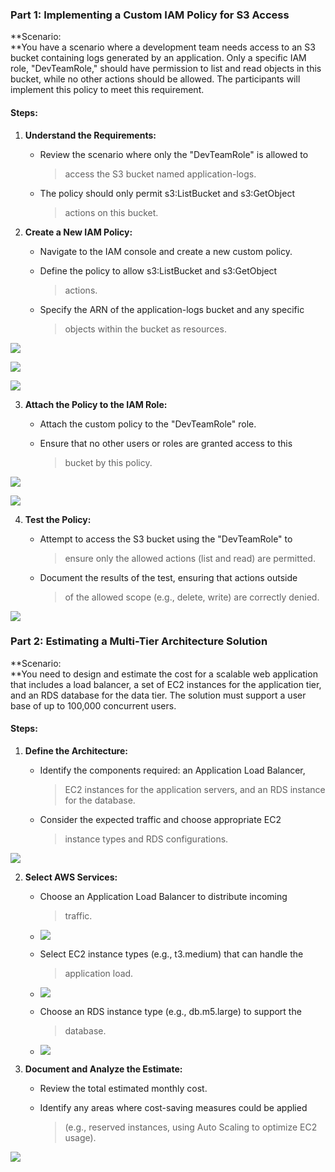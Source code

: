 ### **Part 1: Implementing a Custom IAM Policy for S3 Access**

**Scenario:\
**You have a scenario where a development team needs access to an S3
bucket containing logs generated by an application. Only a specific IAM
role, \"DevTeamRole,\" should have permission to list and read objects
in this bucket, while no other actions should be allowed. The
participants will implement this policy to meet this requirement.

#### **Steps:**

1.  **Understand the Requirements:**

    -   Review the scenario where only the \"DevTeamRole\" is allowed to
        > access the S3 bucket named application-logs.

    -   The policy should only permit s3:ListBucket and s3:GetObject
        > actions on this bucket.

2.  **Create a New IAM Policy:**

    -   Navigate to the IAM console and create a new custom policy.

    -   Define the policy to allow s3:ListBucket and s3:GetObject
        > actions.

    -   Specify the ARN of the application-logs bucket and any specific
        > objects within the bucket as resources.

![](photos/media/image2.png)

![](photos/media/image9.png)

![](photos/media/image10.png)

3.  **Attach the Policy to the IAM Role:**

    -   Attach the custom policy to the \"DevTeamRole\" role.

    -   Ensure that no other users or roles are granted access to this
        > bucket by this policy.

![](photos/media/image11.png)

![](photos/media/image3.png)

4.  **Test the Policy:**

    -   Attempt to access the S3 bucket using the \"DevTeamRole\" to
        > ensure only the allowed actions (list and read) are permitted.

    -   Document the results of the test, ensuring that actions outside
        > of the allowed scope (e.g., delete, write) are correctly
        > denied.

![](photos/media/image4.png)

### **Part 2: Estimating a Multi-Tier Architecture Solution**

**Scenario:\
**You need to design and estimate the cost for a scalable web
application that includes a load balancer, a set of EC2 instances for
the application tier, and an RDS database for the data tier. The
solution must support a user base of up to 100,000 concurrent users.

#### **Steps:**

1.  **Define the Architecture:**

    -   Identify the components required: an Application Load Balancer,
        > EC2 instances for the application servers, and an RDS instance
        > for the database.

    -   Consider the expected traffic and choose appropriate EC2
        > instance types and RDS configurations.

![](photos/media/image7.png)

2.  **Select AWS Services:**

    -   Choose an Application Load Balancer to distribute incoming
        > traffic.

    -   ![](photos/media/image1.png)

    -   Select EC2 instance types (e.g., t3.medium) that can handle the
        > application load.

    -   ![](photos/media/image8.png)

    -   Choose an RDS instance type (e.g., db.m5.large) to support the
        > database.

    -   ![](photos/media/image6.png)

3.  **Document and Analyze the Estimate:**

    -   Review the total estimated monthly cost.

    -   Identify any areas where cost-saving measures could be applied
        > (e.g., reserved instances, using Auto Scaling to optimize EC2
        > usage).

![](photos/media/image5.png)
